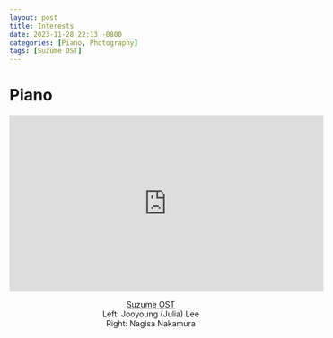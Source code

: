 ```yaml
---
layout: post
title: Interests
date: 2023-11-28 22:13 -0800
categories: [Piano, Photography]
tags: [Suzume OST]
---
```

# Piano
<div style="text-align:center;">
  <iframe width="560" height="315" src="https://www.youtube.com/embed/nGdU0ipazQA?si=q5bPRLheyBya19ua" title="YouTube video player" frameborder="0" allow="accelerometer; autoplay; clipboard-write; encrypted-media; gyroscope; picture-in-picture" allowfullscreen></iframe> <br>

  <a href="https://youtu.be/nGdU0ipazQA">Suzume OST</a> <br>
  Left: Jooyoung (Julia) Lee <br>
  Right: Nagisa Nakamura
</div>